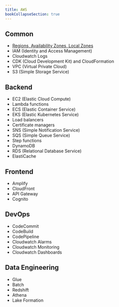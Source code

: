 ```yaml
---
title: AWS
bookCollapseSection: true
---
```


## Common

- [Regions, Availability Zones, Local Zones](https://docs.aws.amazon.com/AmazonRDS/latest/UserGuide/Concepts.RegionsAndAvailabilityZones.html)
- IAM (Identity and Access Management)
- Cloudwatch Logs
- CDK (Cloud Development Kit) and CloudFormation
- VPC (Virtual Private Cloud)
- S3 (Simple Storage Service)

## Backend

- EC2 (Elastic Cloud Compute)
- Lambda functions
- ECS (Elastic Container Service)
- EKS (Elastic Kubernetes Service)
- Load balancers
- Certificate managers
- SNS (Simple Notification Service)
- SQS (Simple Queue Service)
- Step functions
- DynamoDB
- RDS (Relational Database Service)
- ElastiCache

## Frontend

- Amplify
- CloudFront
- API Gateway
- Cognito

## DevOps

- CodeCommit
- CodeBuild
- CodePipeline
- Cloudwatch Alarms
- Cloudwatch Monitoring
- Cloudwatch Dashboards

## Data Engineering

- Glue
- Batch
- Redshift
- Athena
- Lake Formation
